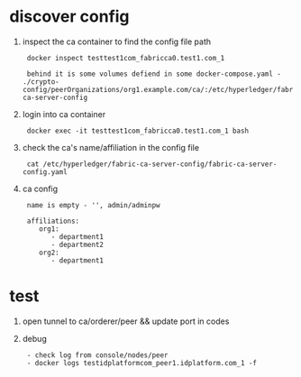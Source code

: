 

# discover config
1. inspect the ca container to find the config file path

        docker inspect testtest1com_fabricca0.test1.com_1
        
        behind it is some volumes defiend in some docker-compose.yaml - ./crypto-config/peerOrganizations/org1.example.com/ca/:/etc/hyperledger/fabric-ca-server-config

2. login into ca container

        docker exec -it testtest1com_fabricca0.test1.com_1 bash

3. check the ca's name/affiliation in the config file
        
        cat /etc/hyperledger/fabric-ca-server-config/fabric-ca-server-config.yaml

4. ca config 

        name is empty - '', admin/adminpw
        
        affiliations:
           org1:
              - department1
              - department2
           org2:
              - department1 

# test
1. open tunnel to ca/orderer/peer && update port in codes

2. debug
    
        - check log from console/nodes/peer
        - docker logs testidplatformcom_peer1.idplatform.com_1 -f

